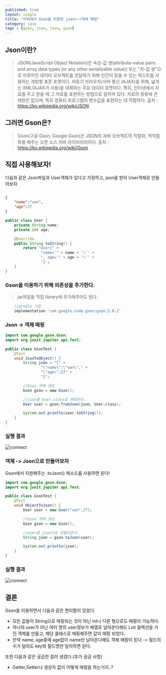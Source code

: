 ```yaml
---
published: true
layout: single
title: "자바에서 Gson을 이용한 json<->객체 매핑"
category: java
tags : [gson, json, java, gson]
---
```


## Json이란?

>JSON(JavaScript Object Notation)은 속성-값 쌍(attribute–value pairs and array data types (or any other serializable value)) 또는 "키-값 쌍"으로 이루어진 데이터 오브젝트를 전달하기 위해 인간이 읽을 수 있는 텍스트를 사용하는 개방형 표준 포맷이다. 비동기 브라우저/서버 통신 (AJAX)을 위해, 넓게는 XML(AJAX가 사용)을 대체하는 주요 데이터 포맷이다. 특히, 인터넷에서 자료를 주고 받을 때 그 자료를 표현하는 방법으로 알려져 있다. 자료의 종류에 큰 제한은 없으며, 특히 컴퓨터 프로그램의 변수값을 표현하는 데 적합하다.
출처 : https://ko.wikipedia.org/wiki/JSON

## 그러면 Gson은?

>Gson(구글 Gson, Google Gson)은 JSON의 자바 오브젝트의 직렬화, 역직렬화를 해주는 오픈 소스 자바 라이브러리이다.
출처 : https://ko.wikipedia.org/wiki/Gson

## 직접 사용해보자!

다음과 같은 Json파일과 User객체가 있다고 가정하고, json을 받아 User객체로 만들어보자

```json

{
    "name":"van",
    "age":27
}

```

```java
public class User {
    private String name;
    private int age;

    @Override
    public String toString() {
        return "User{" +
                "name='" + name + '\'' +
                ", age='" + age + '\'' +
                '}';
    }
}

```

### Gson을 이용하기 위해 의존성을 추가한다.

> jar파일을 직접 library에 추가해주어도 된다.

```gradle
    //gradle 기준
    implementation 'com.google.code.gson:gson:2.8.2'
```

### Json -> 객체 매핑

```java
import com.google.gson.Gson;
import org.junit.jupiter.api.Test;

public class GsonTest {
    @Test
    void JsonToObject() {
        String json = "{" +
                "\"name\":\"van\"," +
                "\"age\":27" +
                "}";

        //Gson 객체 생성
        Gson gson = new Gson();

        //json을 User.class로 매핑한다.
        User user = gson.fromJson(json, User.class);

        System.out.println(user.toString());
    }
}

```

### 실행 결과

![connect](/image/2019-09-21-spring-boot/image-1.png)

### 객체 -> Json으로 만들어보자

Gson에서 지원해주는 .toJson() 메소드를 사용하면 된다!

```java
import com.google.gson.Gson;
import org.junit.jupiter.api.Test;

public class GsonTest {
    @Test
    void ObjectToJson() {
        User user = new User("van",27);

        //Gson 객체 생성
        Gson gson = new Gson();

        //user를 json으로 만들어준다.
        String json = gson.toJson(user);

        System.out.println(json);
    }
}

```

### 실행 결과

![connect](/image/2019-09-21-spring-boot/image-2.png)

## 결론

Gson을 이용하면서 다음과 같은 편리함이 있었다.
- 모든 값들이 String으로 매핑되는 것이 아닌 int나 다른 형으로도 매핑이 가능하다.
- 하나의 user가 아닌 여러 명의 user정보가 배열로 날아온다해도 List 컬렉션을 가진 객체를 만들고, 해당 클래스로 매핑해주면 값이 매핑 되었다.
- 만약 name, age중에 age없이 name만 날아온다해도 객체 매핑이 된다 -> 필드의 수가 달라도 key와 필드명만 일치하면 된다.

또한 다음과 같은 궁금한 점이 생겼다.(추가 궁금 사항)
- Getter,Setter나 생성자 없이 어떻게 매핑을 하는거지..?